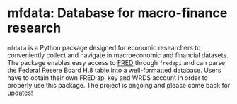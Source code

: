 # mfdata: Database for macro-finance research

`mfdata` is a Python package designed for economic researchers to conveniently collect and navigate in macroeconomic and financial datasets. The package enables easy access to [FRED](http://research.stlouisfed.org/fred2/) through `fredapi` and can parse the Federal Resere Board H.8 table into a well-formatted database. Users have to obtain their own FRED api key and WRDS account in order to properly use this package. The project is ongoing and please come back for updates!
